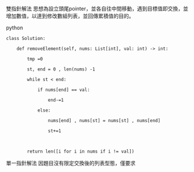 雙指針解法
思想為設立頭尾pointer，並各自往中間移動，遇到目標值即交換，並增加數值，以達到修改數組列表，並回傳累積值的目的。

python 
```
class Solution:

    def removeElement(self, nums: List[int], val: int) -> int:

        tmp =0

        st, end = 0 , len(nums) -1

        while st < end:

            if nums[end] == val:

                end-=1

            else:

                nums[end] , nums[st] = nums[st] , nums[end]

                st+=1

  

        return len([i for i in nums if i != val])
```



單一指針解法
因題目沒有限定交換後的列表型態，僅要求